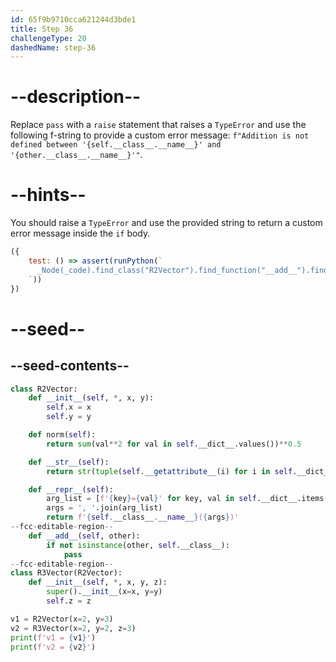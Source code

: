 ```yaml
---
id: 65f9b9710cca621244d3bde1
title: Step 36
challengeType: 20
dashedName: step-36
---
```


# --description--

Replace `pass` with a `raise` statement that raises a `TypeError` and use the following f-string to provide a custom error message: `f"Addition is not defined between '{self.__class__.__name__}' and '{other.__class__.__name__}'"`.


# --hints--

You should raise a `TypeError` and use the provided string to return a custom error message inside the `if` body.

```js
({
    test: () => assert(runPython(`
      _Node(_code).find_class("R2Vector").find_function("__add__").find_ifs()[0].find_bodies()[0].has_stmt('raise TypeError(f"Addition is not defined between \\'{self.__class__.__name__}\\' and \\'{other.__class__.__name__}\\'")')
    `))
})
```

# --seed--

## --seed-contents--

```py
class R2Vector:
    def __init__(self, *, x, y):
        self.x = x
        self.y = y

    def norm(self):
        return sum(val**2 for val in self.__dict__.values())**0.5

    def __str__(self):
        return str(tuple(self.__getattribute__(i) for i in self.__dict__))

    def __repr__(self):
        arg_list = [f'{key}={val}' for key, val in self.__dict__.items()]
        args = ', '.join(arg_list)
        return f'{self.__class__.__name__}({args})'
--fcc-editable-region--
    def __add__(self, other):
        if not isinstance(other, self.__class__):
            pass
--fcc-editable-region--
class R3Vector(R2Vector):
    def __init__(self, *, x, y, z):
        super().__init__(x=x, y=y)
        self.z = z

v1 = R2Vector(x=2, y=3)
v2 = R3Vector(x=2, y=2, z=3)
print(f'v1 = {v1}')
print(f'v2 = {v2}')
```
